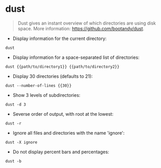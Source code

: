 # dust

> Dust gives an instant overview of which directories are using disk space.
> More information: <https://github.com/bootandy/dust>.

- Display information for the current directory:

`dust`

- Display information for a space-separated list of directories:

`dust {{path/to/directory1}} {{path/to/directory2}}`

- Display 30 directories (defaults to 21):

`dust --number-of-lines {{30}}`

- Show 3 levels of subdirectories:

`dust -d 3`

- Severse order of output, with root at the lowest:

`dust -r`

- Ignore all files and directories with the name 'ignore':

`dust -X ignore`

- Do not display percent bars and percentages:

`dust -b`
